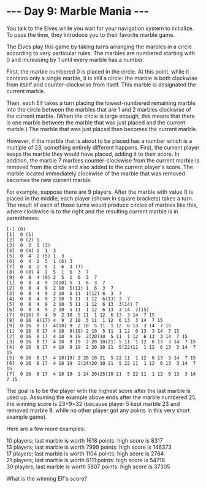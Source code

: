 # --- Day 9: Marble Mania ---
You talk to the Elves while you wait for your navigation system to initialize. To pass the time, they introduce you to their favorite marble game.

The Elves play this game by taking turns arranging the marbles in a circle according to very particular rules. The marbles are numbered starting with 0 and increasing by 1 until every marble has a number.

First, the marble numbered 0 is placed in the circle. At this point, while it contains only a single marble, it is still a circle: the marble is both clockwise from itself and counter-clockwise from itself. This marble is designated the current marble.

Then, each Elf takes a turn placing the lowest-numbered remaining marble into the circle between the marbles that are 1 and 2 marbles clockwise of the current marble. (When the circle is large enough, this means that there is one marble between the marble that was just placed and the current marble.) The marble that was just placed then becomes the current marble.

However, if the marble that is about to be placed has a number which is a multiple of 23, something entirely different happens. First, the current player keeps the marble they would have placed, adding it to their score. In addition, the marble 7 marbles counter-clockwise from the current marble is removed from the circle and also added to the current player's score. The marble located immediately clockwise of the marble that was removed becomes the new current marble.

For example, suppose there are 9 players. After the marble with value 0 is placed in the middle, each player (shown in square brackets) takes a turn. The result of each of those turns would produce circles of marbles like this, where clockwise is to the right and the resulting current marble is in parentheses:

```
[-] (0)
[1]  0 (1)
[2]  0 (2) 1 
[3]  0  2  1 (3)
[4]  0 (4) 2  1  3 
[5]  0  4  2 (5) 1  3 
[6]  0  4  2  5  1 (6) 3 
[7]  0  4  2  5  1  6  3 (7)
[8]  0 (8) 4  2  5  1  6  3  7 
[9]  0  8  4 (9) 2  5  1  6  3  7 
[1]  0  8  4  9  2(10) 5  1  6  3  7 
[2]  0  8  4  9  2 10  5(11) 1  6  3  7 
[3]  0  8  4  9  2 10  5 11  1(12) 6  3  7 
[4]  0  8  4  9  2 10  5 11  1 12  6(13) 3  7 
[5]  0  8  4  9  2 10  5 11  1 12  6 13  3(14) 7 
[6]  0  8  4  9  2 10  5 11  1 12  6 13  3 14  7(15)
[7]  0(16) 8  4  9  2 10  5 11  1 12  6 13  3 14  7 15 
[8]  0 16  8(17) 4  9  2 10  5 11  1 12  6 13  3 14  7 15 
[9]  0 16  8 17  4(18) 9  2 10  5 11  1 12  6 13  3 14  7 15 
[1]  0 16  8 17  4 18  9(19) 2 10  5 11  1 12  6 13  3 14  7 15 
[2]  0 16  8 17  4 18  9 19  2(20)10  5 11  1 12  6 13  3 14  7 15 
[3]  0 16  8 17  4 18  9 19  2 20 10(21) 5 11  1 12  6 13  3 14  7 15 
[4]  0 16  8 17  4 18  9 19  2 20 10 21  5(22)11  1 12  6 13  3 14  7 15 
[5]  0 16  8 17  4 18(19) 2 20 10 21  5 22 11  1 12  6 13  3 14  7 15 
[6]  0 16  8 17  4 18 19  2(24)20 10 21  5 22 11  1 12  6 13  3 14  7 15 
[7]  0 16  8 17  4 18 19  2 24 20(25)10 21  5 22 11  1 12  6 13  3 14  7 15
```
The goal is to be the player with the highest score after the last marble is used up. Assuming the example above ends after the marble numbered 25, the winning score is 23+9=32 (because player 5 kept marble 23 and removed marble 9, while no other player got any points in this very short example game).

Here are a few more examples:

10 players; last marble is worth 1618 points: high score is 8317  
13 players; last marble is worth 7999 points: high score is 146373  
17 players; last marble is worth 1104 points: high score is 2764  
21 players; last marble is worth 6111 points: high score is 54718  
30 players; last marble is worth 5807 points: high score is 37305

What is the winning Elf's score?